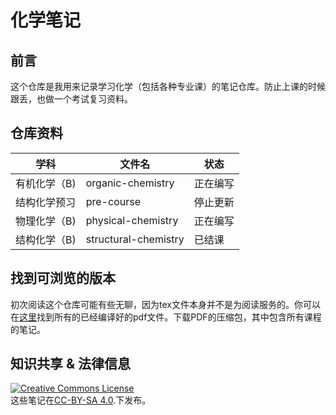 # 化学笔记

## 前言

这个仓库是我用来记录学习化学（包括各种专业课）的笔记仓库。防止上课的时候跟丢，也做一个考试复习资料。

## 仓库资料

| 学科       | 文件名          | 状态   |
| ------------ | ------------------ | -------- |
| 有机化学（B) | organic-chemistry  | 正在编写 |
| 结构化学预习 | pre-course         | 停止更新 |
| 物理化学（B) | physical-chemistry | 正在编写 |
| 结构化学（B) | structural-chemistry | 已结课 |

## 找到可浏览的版本


初次阅读这个仓库可能有些无聊，因为tex文件本身并不是为阅读服务的。你可以在[这里](https://github.com/inclyc/chemistry_notes/actions)找到所有的已经编译好的pdf文件。下载PDF的压缩包，其中包含所有课程的笔记。

## 知识共享 & 法律信息

<a rel="license" href="http://creativecommons.org/licenses/by-sa/4.0/"><img alt="Creative Commons License" style="border-width:0" src="https://i.creativecommons.org/l/by-sa/4.0/88x31.png" /></a><br />这些笔记在<a rel="license" href="http://creativecommons.org/licenses/by-sa/4.0/">CC-BY-SA 4.0</a>.下发布。